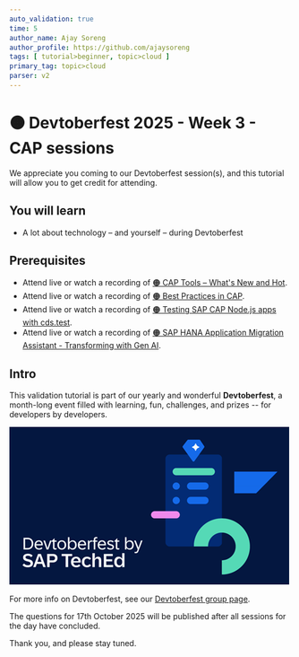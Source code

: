 ```yaml
---
auto_validation: true
time: 5
author_name: Ajay Soreng
author_profile: https://github.com/ajaysoreng
tags: [ tutorial>beginner, topic>cloud ]
primary_tag: topic>cloud
parser: v2
---
```

  
# 🟠 Devtoberfest 2025 - Week 3 - CAP sessions

<!-- description --> We appreciate you coming to our Devtoberfest session(s), and this tutorial will allow you to get credit for attending.

## You will learn

- A lot about technology – and yourself – during Devtoberfest

## Prerequisites

- Attend live or watch a recording of [🟠 CAP Tools – What's New and Hot](https://youtube.com/watch?v=HLlX_e-kXJw).
- Attend live or watch a recording of [🟠 Best Practices in CAP](https://www.youtube.com/watch?v=BrmPTjVeTN4).
- Attend live or watch a recording of [🟠 Testing SAP CAP Node.js apps with cds.test](https://youtube.com/watch?v=).
- Attend live or watch a recording of [🟠 SAP HANA Application Migration Assistant - Transforming with Gen AI](https://youtube.com/watch?v=h9_4C7FswKk).

## Intro

This validation tutorial is part of our yearly and wonderful **Devtoberfest**, a month-long event filled with learning, fun, challenges, and prizes -- for developers by developers.

![Devtoberfest](devtoberfestBanner2.png) 

For more info on Devtoberfest, see our [Devtoberfest group page](https://community.sap.com/t5/devtoberfest/gh-p/Devtoberfest).

The questions for 17th October 2025 will be published after all sessions for the day have concluded.

Thank you, and please stay tuned.